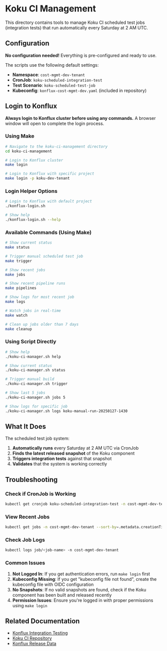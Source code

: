 # Koku CI Management

This directory contains tools to manage Koku CI scheduled test jobs (integration tests) that run automatically every Saturday at 2 AM UTC.

## Configuration

**No configuration needed!** Everything is pre-configured and ready to use.

The scripts use the following default settings:
- **Namespace**: `cost-mgmt-dev-tenant`
- **CronJob**: `koku-scheduled-integration-test`
- **Test Scenario**: `koku-scheduled-test-job`
- **Kubeconfig**: `konflux-cost-mgmt-dev.yaml` (included in repository)

## Login to Konflux

**Always login to Konflux cluster before using any commands.**
A browser window will open to complete the login process.

### Using Make
```bash
# Navigate to the koku-ci-management directory
cd koku-ci-management

# Login to Konflux cluster
make login

# Login to Konflux with specific project
make login -p koku-dev-tenant
```


### Login Helper Options
```bash
# Login to Konflux with default project
./konflux-login.sh

# Show help
./konflux-login.sh --help
```

### Available Commands (Using Make)
```bash
# Show current status
make status

# Trigger manual scheduled test job
make trigger

# Show recent jobs
make jobs

# Show recent pipeline runs
make pipelines

# Show logs for most recent job
make logs

# Watch jobs in real-time
make watch

# Clean up jobs older than 7 days
make cleanup
```

### Using Script Directly
```bash
# Show help
./koku-ci-manager.sh help

# Show current status
./koku-ci-manager.sh status

# Trigger manual build
./koku-ci-manager.sh trigger

# Show last 5 jobs
./koku-ci-manager.sh jobs 5

# Show logs for specific job
./koku-ci-manager.sh logs koku-manual-run-20250127-1430
```

## What It Does

The scheduled test job system:

1. **Automatically runs** every Saturday at 2 AM UTC via CronJob
2. **Finds the latest released snapshot** of the Koku component
3. **Triggers integration tests** against that snapshot
4. **Validates** that the system is working correctly




## Troubleshooting

### Check if CronJob is Working
```bash
kubectl get cronjob koku-scheduled-integration-test -n cost-mgmt-dev-tenant
```

### View Recent Jobs
```bash
kubectl get jobs -n cost-mgmt-dev-tenant --sort-by=.metadata.creationTimestamp
```

### Check Job Logs
```bash
kubectl logs job/<job-name> -n cost-mgmt-dev-tenant
```

### Common Issues

1. **Not Logged In**: If you get authentication errors, run `make login` first
2. **Kubeconfig Missing**: If you get "kubeconfig file not found", create the kubeconfig file with OIDC configuration
4. **No Snapshots**: If no valid snapshots are found, check if the Koku component has been built and released recently
5. **Permission Issues**: Ensure you're logged in with proper permissions using `make login`



## Related Documentation

- [Konflux Integration Testing](https://konflux-ci.dev/docs/testing/integration/rerunning/)
- [Koku CI Repository](../README.md)
- [Konflux Release Data](https://github.com/redhat-appstudio/konflux-release-data)

